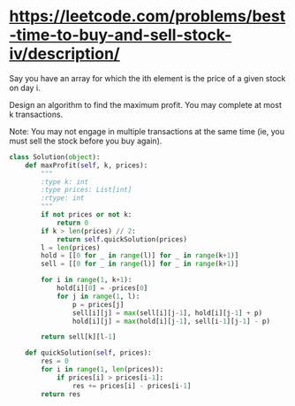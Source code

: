 # https://leetcode.com/problems/best-time-to-buy-and-sell-stock-iv/description/

Say you have an array for which the ith element is the price of a given stock on day i.

Design an algorithm to find the maximum profit. You may complete at most k transactions.

Note: You may not engage in multiple transactions at the same time (ie, you must sell the stock before you buy again).

```python
class Solution(object):
    def maxProfit(self, k, prices):
        """
        :type k: int
        :type prices: List[int]
        :rtype: int
        """
        if not prices or not k:
            return 0
        if k > len(prices) // 2:
            return self.quickSolution(prices)
        l = len(prices)
        hold = [[0 for _ in range(l)] for _ in range(k+1)]
        sell = [[0 for _ in range(l)] for _ in range(k+1)]

        for i in range(1, k+1):
            hold[i][0] = -prices[0]
            for j in range(1, l):
                p = prices[j]
                sell[i][j] = max(sell[i][j-1], hold[i][j-1] + p)
                hold[i][j] = max(hold[i][j-1], sell[i-1][j-1] - p)

        return sell[k][l-1]

    def quickSolution(self, prices):
        res = 0
        for i in range(1, len(prices)):
            if prices[i] > prices[i-1]:
                res += prices[i] - prices[i-1]
        return res
```

